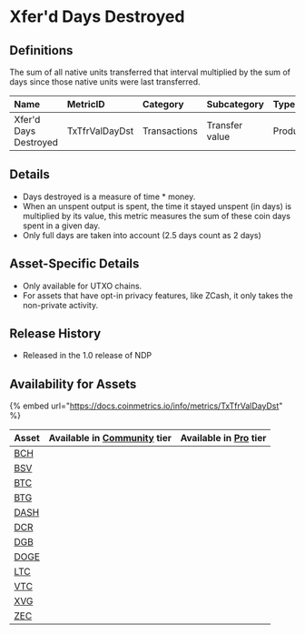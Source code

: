 # Xfer'd Days Destroyed

## Definitions

The sum of all native units transferred that interval multiplied by the sum of days since those native units were last transferred.

| Name |  MetricID | Category | Subcategory | Type | Unit | Interval |
| :--- | :--- | :--- | :--- | :--- | :--- | :--- |
| Xfer'd Days Destroyed | TxTfrValDayDst | Transactions | Transfer value | Product | Dimensionless | 1 day, 1 block |

## Details

* Days destroyed is a measure of time \* money.
* When an unspent output is spent, the time it stayed unspent \(in days\) is multiplied by its value, this metric measures the sum of these coin days spent in a given day.
* Only full days are taken into account \(2.5 days count as 2 days\)

## Asset-Specific Details

* Only available for UTXO chains.
* For assets that have opt-in privacy features, like ZCash, it only takes the non-private activity.

## Release History

* Released in the 1.0 release of NDP

## Availability for Assets

{% embed url="https://docs.coinmetrics.io/info/metrics/TxTfrValDayDst" %}



| Asset | Available in [Community](https://docs.coinmetrics.io/api/tiers/community) tier | Available in [Pro](https://docs.coinmetrics.io/api/tiers/pro) tier |
| :--- | :--- | :--- |
| [BCH](https://docs.coinmetrics.io/info/assets/bch) |  |  |
| [BSV](https://docs.coinmetrics.io/info/assets/bsv) |  |  |
| [BTC](https://docs.coinmetrics.io/info/assets/btc) |  |  |
| [BTG](https://docs.coinmetrics.io/info/assets/btg) |  |  |
| [DASH](https://docs.coinmetrics.io/info/assets/dash) |  |  |
| [DCR](https://docs.coinmetrics.io/info/assets/dcr) |  |  |
| [DGB](https://docs.coinmetrics.io/info/assets/dgb) |  |  |
| [DOGE](https://docs.coinmetrics.io/info/assets/doge) |  |  |
| [LTC](https://docs.coinmetrics.io/info/assets/ltc) |  |  |
| [VTC](https://docs.coinmetrics.io/info/assets/vtc) |  |  |
| [XVG](https://docs.coinmetrics.io/info/assets/xvg) |  |  |
| [ZEC](https://docs.coinmetrics.io/info/assets/zec) |  |  |

